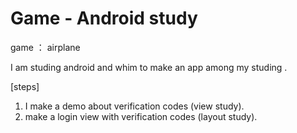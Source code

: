 # Game - Android study
game ： airplane 

I am studing android and whim to make an app among my studing .

[steps]
1. I make a demo about verification codes (view study).
2. make a login view with verification codes (layout study).
